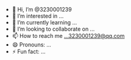 - 👋 Hi, I’m @3230001239
- 👀 I’m interested in ...
- 🌱 I’m currently learning ...
- 💞️ I’m looking to collaborate on ...
- 📫 How to reach me ...3230001239@qq.com
- 😄 Pronouns: ...
- ⚡ Fun fact: ...

<!---
3230001239/3230001239 is a ✨ special ✨ repository because its `README.md` (this file) appears on your GitHub profile.
You can click the Preview link to take a look at your changes.
--->

